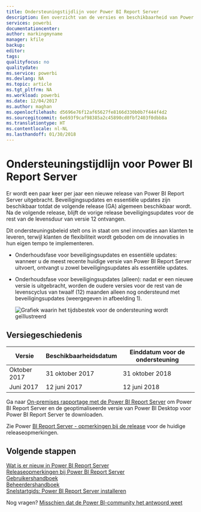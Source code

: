 ```yaml
---
title: Ondersteuningstijdlijn voor Power BI Report Server
description: Een overzicht van de versies en beschikbaarheid van Power BI Report Server.
services: powerbi
documentationcenter: 
author: markingmyname
manager: kfile
backup: 
editor: 
tags: 
qualityfocus: no
qualitydate: 
ms.service: powerbi
ms.devlang: NA
ms.topic: article
ms.tgt_pltfrm: NA
ms.workload: powerbi
ms.date: 12/04/2017
ms.author: maghan
ms.openlocfilehash: d5696e76f12af65627fe8166d330b0b7f444f4d2
ms.sourcegitcommit: 6e693f9caf98385a2c45890cd0fbf2403f0dbb8a
ms.translationtype: HT
ms.contentlocale: nl-NL
ms.lasthandoff: 01/30/2018
---
```

# <a name="support-timeline-for-power-bi-report-server"></a>Ondersteuningstijdlijn voor Power BI Report Server
Er wordt een paar keer per jaar een nieuwe release van Power BI Report Server uitgebracht. Beveiligingsupdates en essentiële updates zijn beschikbaar totdat de volgende release (GA) algemeen beschikbaar wordt. Na de volgende release, blijft de vorige release beveiligingsupdates voor de rest van de levensduur van versie 12 ontvangen.

Dit ondersteuningsbeleid stelt ons in staat om snel innovaties aan klanten te leveren, terwijl klanten de flexibiliteit wordt geboden om de innovaties in hun eigen tempo te implementeren.

* Onderhoudsfase voor beveiligingsupdates en essentiële updates: wanneer u de meest recente huidige versie van Power BI Report Server uitvoert, ontvangt u zowel beveiligingsupdates als essentiële updates.
* Onderhoudsfase voor beveiligingsupdates (alleen): nadat er een nieuwe versie is uitgebracht, worden de oudere versies voor de rest van de levenscyclus van twaalf (12) maanden alleen nog ondersteund met beveiligingsupdates (weergegeven in afbeelding 1).

    ![Grafiek waarin het tijdsbestek voor de ondersteuning wordt geïllustreerd](media/support-timeline/report-server-support-timeline.png)

## <a name="version-history"></a>Versiegeschiedenis
| **Versie** | **Beschikbaarheidsdatum** | **Einddatum voor de ondersteuning** |
| --- | --- | --- |
| Oktober 2017 |31 oktober 2017 |31 oktober 2018 |
| Juni 2017 |12 juni 2017 |12 juni 2018 |

Ga naar [On-premises rapportage met de Power BI Report Server](https://powerbi.microsoft.com/report-server/) om Power BI Report Server en de geoptimaliseerde versie van Power BI Desktop voor Power BI Report Server te downloaden.

Zie Power [BI Report Server - opmerkingen bij de release](release-notes.md) voor de huidige releaseopmerkingen.

## <a name="next-steps"></a>Volgende stappen
[Wat is er nieuw in Power BI Report Server](whats-new.md)  
[Releaseopmerkingen bij Power BI Report Server](release-notes.md)  
[Gebruikershandboek](user-handbook-overview.md)  
[Beheerdershandboek](admin-handbook-overview.md)  
[Snelstartgids: Power BI Report Server installeren](quickstart-install-report-server.md)  

Nog vragen? [Misschien dat de Power BI-community het antwoord weet](https://community.powerbi.com/)

